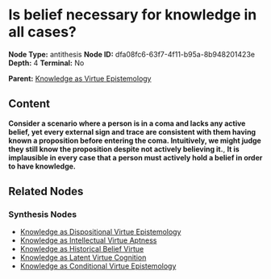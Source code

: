 # Is belief necessary for knowledge in all cases?

**Node Type:** antithesis
**Node ID:** dfa08fc6-63f7-4f11-b95a-8b948201423e
**Depth:** 4
**Terminal:** No

**Parent:** [Knowledge as Virtue Epistemology](knowledge-as-virtue-epistemology-synthesis-22c3d5b9-6da4-444e-8f7f-f36a059b07d4.md)

## Content

**Consider a scenario where a person is in a coma and lacks any active belief, yet every external sign and trace are consistent with them having known a proposition before entering the coma. Intuitively, we might judge they still know the proposition despite not actively believing it.**, **It is implausible in every case that a person must actively hold a belief in order to have knowledge.**

## Related Nodes

### Synthesis Nodes

- [Knowledge as Dispositional Virtue Epistemology](knowledge-as-dispositional-virtue-epistemology-synthesis-bf2f5653-eec7-4171-9cc9-27210011d63f.md)
- [Knowledge as Intellectual Virtue Aptness](knowledge-as-intellectual-virtue-aptness-synthesis-d19012fd-7e56-443d-a3e0-341d2338df19.md)
- [Knowledge as Historical Belief Virtue](knowledge-as-historical-belief-virtue-synthesis-721f0656-49b6-4635-abe7-54ca081da9d2.md)
- [Knowledge as Latent Virtue Cognition](knowledge-as-latent-virtue-cognition-synthesis-a931876f-33af-4459-b690-8b58e3615dde.md)
- [Knowledge as Conditional Virtue Epistemology](knowledge-as-conditional-virtue-epistemology-synthesis-17901ef9-a511-45ee-9a7c-ced4a9ad8978.md)

